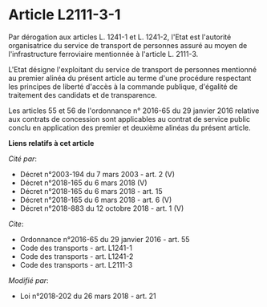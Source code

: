 # Article L2111-3-1

Par dérogation aux articles L. 1241-1 et L. 1241-2, l'Etat est l'autorité organisatrice du service de transport de personnes
assuré au moyen de l'infrastructure ferroviaire mentionnée à l'article L. 2111-3. 

L'Etat désigne l'exploitant du service de transport de personnes mentionné au premier alinéa du présent article au terme
d'une procédure respectant les principes de liberté d'accès à la commande publique, d'égalité de traitement des candidats et
de transparence. 

Les articles 55 et 56 de l'ordonnance n° 2016-65 du 29 janvier 2016 relative aux contrats de concession sont applicables au
contrat de service public conclu en application des premier et deuxième alinéas du présent article.

**Liens relatifs à cet article**

_Cité par_:

  - Décret n°2003-194 du 7 mars 2003 - art. 2 (V)
  - Décret n°2018-165 du 6 mars 2018 (V)
  - Décret n°2018-165 du 6 mars 2018 - art. 15
  - Décret n°2018-165 du 6 mars 2018 - art. 6 (V)
  - Décret n°2018-883 du 12 octobre 2018 - art. 1 (V)

_Cite_:

  - Ordonnance n°2016-65 du 29 janvier 2016 - art. 55
  - Code des transports - art. L1241-1
  - Code des transports - art. L1241-2
  - Code des transports - art. L2111-3

_Modifié par_:

  - Loi n°2018-202 du 26 mars 2018 - art. 21
